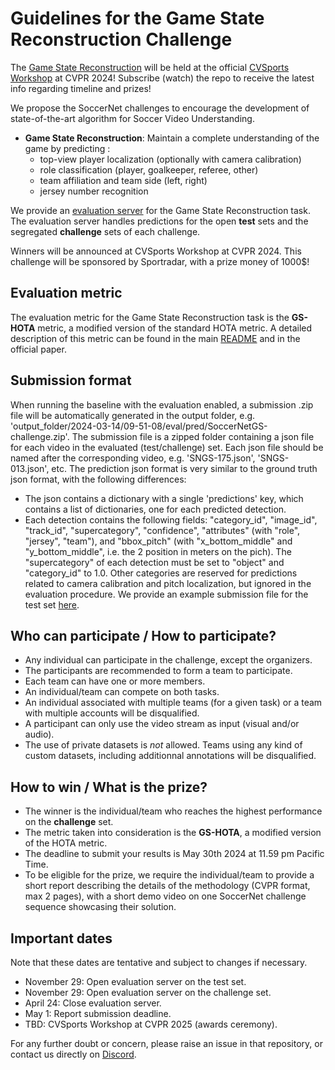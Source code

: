 # Guidelines for the Game State Reconstruction Challenge

The [Game State Reconstruction]() will be held at the official [CVSports Workshop](https://vap.aau.dk/cvsports/) at CVPR 2024! 
Subscribe (watch) the repo to receive the latest info regarding timeline and prizes!

We propose the SoccerNet challenges to encourage the development of state-of-the-art algorithm for Soccer Video Understanding.

 - **Game State Reconstruction**: Maintain a complete understanding of the game by predicting : 
   - top-view player localization (optionally with camera calibration)
   - role classification (player, goalkeeper, referee, other)
   - team affiliation and team side (left, right)
   - jersey number recognition

We provide an [evaluation server](https://eval.ai/web/challenges/challenge-page/2251/overview) for the Game State Reconstruction task. 
The evaluation server handles predictions for the open **test** sets and the segregated **challenge** sets of each challenge.

Winners will be announced at CVSports Workshop at CVPR 2024.
This challenge will be sponsored by Sportradar, with a prize money of 1000$!

## Evaluation metric
   The evaluation metric for the Game State Reconstruction task is the **GS-HOTA** metric, a modified version of the standard HOTA metric.
   A detailed description of this metric can be found in the main [README](sn-gamestate/README.md) and in the official paper.

## Submission format
   When running the baseline with the evaluation enabled, a submission .zip file will be automatically generated in the output folder, e.g. 'output_folder/2024-03-14/09-51-08/eval/pred/SoccerNetGS-challenge.zip'. 
   The submission file is a zipped folder containing a json file for each video in the evaluated (test/challenge) set.
   Each json file should be named after the corresponding video, e.g. 'SNGS-175.json', 'SNGS-013.json', etc.
   The prediction json format is very similar to the ground truth json format, with the following differences:
   - The json contains a dictionary with a single 'predictions' key, which contains a list of dictionaries, one for each predicted detection.
   - Each detection contains the following fields: "category_id", "image_id", "track_id", "supercategory", "confidence", "attributes" (with "role", "jersey", "team"), and "bbox_pitch" (with "x_bottom_middle" and "y_bottom_middle", i.e. the 2 position in meters on the pich).
   The "supercategory" of each detection must be set to "object" and "category_id" to 1.0.
   Other categories are reserved for predictions related to camera calibration and pitch localization, but ignored in the evaluation procedure.
   We provide an example submission file for the test set [here](examples_predictions/SoccerNetGS-test.zip).

## Who can participate / How to participate?

 - Any individual can participate in the challenge, except the organizers.
 - The participants are recommended to form a team to participate.
 - Each team can have one or more members. 
 - An individual/team can compete on both tasks.
 - An individual associated with multiple teams (for a given task) or a team with multiple accounts will be disqualified.
 - A participant can only use the video stream as input (visual and/or audio).
 - The use of private datasets is *not* allowed. Teams using any kind of custom datasets, including additionnal annotations will be disqualified.

## How to win / What is the prize?

 - The winner is the individual/team who reaches the highest performance on the **challenge** set.
 - The metric taken into consideration is the **GS-HOTA**, a modified version of the HOTA metric.
 - The deadline to submit your results is May 30th 2024 at 11.59 pm Pacific Time.
 - To be eligible for the prize, we require the individual/team to provide a short report describing the details of the methodology (CVPR format, max 2 pages), with a short demo video on one SoccerNet challenge sequence showcasing their solution.


## Important dates

Note that these dates are tentative and subject to changes if necessary.
- November 29: Open evaluation server on the test set.
- November 29: Open evaluation server on the challenge set.
- April 24: Close evaluation server.
- May 1: Report submission deadline.
- TBD: CVSports Workshop at CVPR 2025 (awards ceremony).

For any further doubt or concern, please raise an issue in that repository, or contact us directly on [Discord](https://discord.gg/SM8uHj9mkP).
